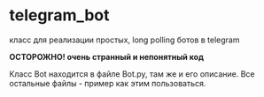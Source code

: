 # telegram_bot

класс для реализации простых, long polling ботов в telegram

**ОСТОРОЖНО! очень странный и непонятный код**

Класс Bot находится в файле Bot.py, там же и его описание.
Все остальные файлы - пример как этим пользоваться. 
